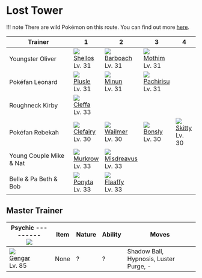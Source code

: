 # Lost Tower

!!! note
    There are wild Pokémon on this route. You can find out more [here](../../wild_pokemon/lost_tower/).


Trainer                 | 1                                    | 2                                    | 3                                    | 4
---                     | ---                                  | ---                                  | ---                                  | ---
Youngster Oliver        | ![][422]<br> [Shellos]<br> Lv. 31    | ![][339]<br> [Barboach]<br> Lv. 31   | ![][414]<br> [Mothim]<br> Lv. 31
Pokéfan Leonard         | ![][311]<br> [Plusle]<br> Lv. 31     | ![][312]<br> [Minun]<br> Lv. 31      | ![][417]<br> [Pachirisu]<br> Lv. 31
Roughneck Kirby         | ![][173]<br> [Cleffa]<br> Lv. 33
Pokéfan Rebekah         | ![][035]<br> [Clefairy]<br> Lv. 30   | ![][320]<br> [Wailmer]<br> Lv. 30    | ![][438]<br> [Bonsly]<br> Lv. 30     | ![][300]<br> [Skitty]<br> Lv. 30
Young Couple Mike & Nat | ![][198]<br> [Murkrow]<br> Lv. 33    | ![][200]<br> [Misdreavus]<br> Lv. 33
Belle & Pa Beth & Bob   | ![][077]<br> [Ponyta]<br> Lv. 33     | ![][180]<br> [Flaaffy]<br> Lv. 33

## Master Trainer

Psychic ---------<br>![][psychic_m] | Item | Nature | Ability | Moves
---                                 | ---  |    --- | ---     | ---
![][094]<br> [Gengar]<br> Lv. 85    | None |      ? |       ? | Shadow Ball, Hypnosis, Luster Purge, -

[Clefairy]: ../../pokemon_changes/035/
[Ponyta]: ../../pokemon_changes/077/
[Gengar]: ../../pokemon_changes/094/
[Cleffa]: ../../pokemon_changes/173/
[Flaaffy]: ../../pokemon_changes/180/
[Murkrow]: ../../pokemon_changes/198/
[Misdreavus]: ../../pokemon_changes/200/
[Skitty]: ../../pokemon_changes/300/
[Plusle]: ../../pokemon_changes/311/
[Minun]: ../../pokemon_changes/312/
[Wailmer]: ../../pokemon_changes/320/
[Barboach]: ../../pokemon_changes/339/
[Mothim]: ../../pokemon_changes/414/
[Pachirisu]: ../../pokemon_changes/417/
[Shellos]: ../../pokemon_changes/422/
[Bonsly]: ../../pokemon_changes/438/
[035]: ../img/pokemon/035.png
[077]: ../img/pokemon/077.png
[094]: ../img/pokemon/094.png
[173]: ../img/pokemon/173.png
[180]: ../img/pokemon/180.png
[198]: ../img/pokemon/198.png
[200]: ../img/pokemon/200.png
[300]: ../img/pokemon/300.png
[311]: ../img/pokemon/311.png
[312]: ../img/pokemon/312.png
[320]: ../img/pokemon/320.png
[339]: ../img/pokemon/339.png
[414]: ../img/pokemon/414.png
[417]: ../img/pokemon/417.png
[422]: ../img/pokemon/422.png
[438]: ../img/pokemon/438.png
[psychic_m]: ../img/trainer/psychic_m.png
